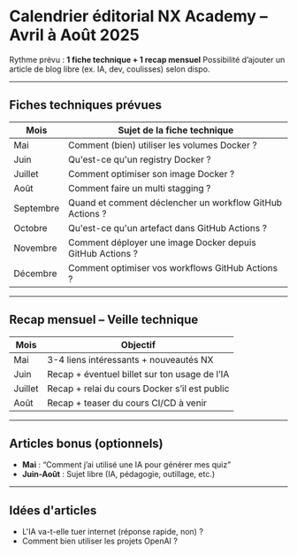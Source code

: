 # Calendrier éditorial NX Academy – Avril à Août 2025

Rythme prévu : **1 fiche technique + 1 recap mensuel**
Possibilité d’ajouter un article de blog libre (ex. IA, dev, coulisses) selon dispo.

---

## Fiches techniques prévues

| Mois     | Sujet de la fiche technique                      |
|----------|--------------------------------------------------|
| Mai      | Comment (bien) utiliser les volumes Docker ?    |
| Juin     | Qu'est-ce qu'un registry Docker ? |
| Juillet  | Comment optimiser son image Docker ?            |
| Août     | Comment faire un multi stagging ? |
| Septembre      | Quand et comment déclencher un workflow GitHub Actions ?    |
| Octobre     | Qu'est-ce qu'un artefact dans GitHub Actions ? |
| Novembre  | Comment déployer une image Docker depuis GitHub Actions ?            |
| Décembre     | Comment optimiser vos workflows GitHub Actions ? |

---

## Recap mensuel – Veille technique

| Mois     | Objectif                                          |
|----------|--------------------------------------------------|
| Mai      | 3-4 liens intéressants + nouveautés NX            |
| Juin     | Recap + éventuel billet sur ton usage de l’IA     |
| Juillet  | Recap + relai du cours Docker s’il est public     |
| Août     | Recap + teaser du cours CI/CD à venir             |

---

## Articles bonus (optionnels)

- **Mai** : “Comment j’ai utilisé une IA pour générer mes quiz”
- **Juin-Août** : Sujet libre (IA, pédagogie, outillage, etc.)

---

## Idées d'articles

- L'IA va-t-elle tuer internet (réponse rapide, non) ?
- Comment bien utiliser les projets OpenAI ?
